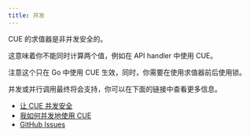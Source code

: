 ```yaml
---
title: 并发
---
```


CUE 的求值器是非并发安全的。

这意味着你不能同时计算两个值，例如在 API handler 中使用 CUE。

注意这个只在 Go 中使用 CUE 生效，同时，你需要在使用求值器前后使用锁。

并发或并行调用最终将会支持，你可以在下面的链接中查看更多信息。

- [让 CUE 并发安全](https://github.com/cue-lang/cue/discussions/613)
- [我如何并发地使用 CUE](https://github.com/cue-lang/cue/discussions/1205)
- [GitHub Issues](https://github.com/cue-lang/cue/labels/concurrency)


